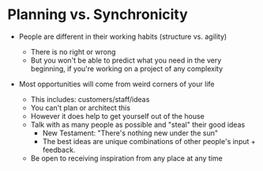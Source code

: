 # Planning vs. Synchronicity

* People are different in their working habits (structure vs. agility)
  * There is no right or wrong
  * But you won't be able to predict what you need in the very beginning, if you're working on a project of any complexity
  
* Most opportunities will come from weird corners of your life
  * This includes: customers/staff/ideas
  * You can't plan or architect this
  * However it does help to get yourself out of the house
  * Talk with as many people as possible and "steal" their good ideas
    * New Testament: "There's nothing new under the sun"
    * The best ideas are unique combinations of other people's input + feedback.
  * Be open to receiving inspiration from any place at any time
  
  
